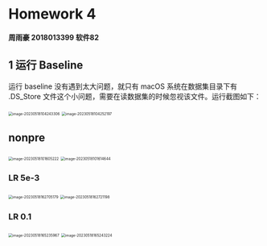 # Homework 4

**周雨豪  2018013399  软件82**



## 1 运行 Baseline

运行 baseline 没有遇到太大问题，就只有 macOS 系统在数据集目录下有 .DS_Store 文件这个小问题，需要在读数据集的时候忽视该文件。运行截图如下：



<img src="/Users/krzhck/Library/Application Support/typora-user-images/image-20230518104243306.png" alt="image-20230518104243306" style="zoom:50%;" />

<img src="/Users/krzhck/Library/Application Support/typora-user-images/image-20230518104252197.png" alt="image-20230518104252197" style="zoom:50%;" />







## nonpre



<img src="/Users/krzhck/Library/Application Support/typora-user-images/image-20230518101605222.png" alt="image-20230518101605222" style="zoom:50%;" />

<img src="/Users/krzhck/Library/Application Support/typora-user-images/image-20230518101614644.png" alt="image-20230518101614644" style="zoom:50%;" />







### LR 5e-3

<img src="/Users/krzhck/Library/Application Support/typora-user-images/image-20230518162705179.png" alt="image-20230518162705179" style="zoom:50%;" />



<img src="/Users/krzhck/Library/Application Support/typora-user-images/image-20230518162721198.png" alt="image-20230518162721198" style="zoom:50%;" />

### LR 0.1

<img src="/Users/krzhck/Library/Application Support/typora-user-images/image-20230518165235967.png" alt="image-20230518165235967" style="zoom:50%;" />

<img src="/Users/krzhck/Library/Application Support/typora-user-images/image-20230518165243224.png" alt="image-20230518165243224" style="zoom:50%;" />
